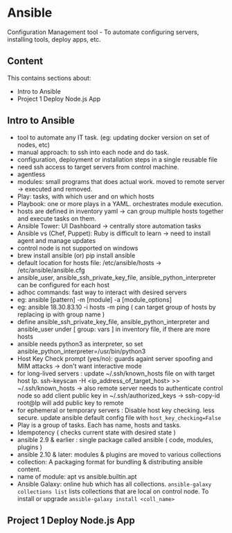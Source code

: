 # Ansible

Configuration Management tool - To automate configuring servers, installing tools, deploy apps, etc.

## Content

This contains sections about:

-   Intro to Ansible
-   Project 1 Deploy Node.js App 


## Intro to Ansible 

- tool to automate any IT task. (eg: updating docker version on set of nodes, etc)
- manual approach: to ssh into each node and do task.
- configuration, deployment or installation steps in a single reusable file
- need ssh access to target servers from control machine.
- agentless
- modules: small programs that does actual work. moved to remote server -> executed and removed.
- Play: tasks, with which user and on which hosts
- Playbook: one or more plays in a YAML. orchestrates module execution.
- hosts are defined in inventory yaml -> can group multiple hosts together and execute tasks on them.
- Ansible Tower: UI Dashboard -> centrally store automation tasks
- Ansible vs (Chef, Puppet): Ruby is difficult to learn -> need to install agent and manage updates 
- control node is not supported on windows   
- brew install ansible (or) pip install ansible
- default location for hosts file: /etc/ansible/hosts -> /etc/ansible/ansible.cfg
- ansible_user, ansible_ssh_private_key_file, ansible_python_interpreter can be configured for each host
- adhoc commands: fast way to interact with desired servers
- eg: ansible [pattern] -m [module] -a [module_options]
- eg: ansible 18.30.83.10 -i hosts -m ping ( can target group of hosts by replacing ip with group name )
- define ansible_ssh_private_key_file, ansible_python_interpreter and ansible_user under [ group: vars ] in inventory file, if there are more hosts
- ansible needs python3 as interpreter, so set ansible_python_interpreter=/usr/bin/python3
- Host Key Check prompt (yes/no): guards againt server spoofing and MIM attacks -> don't want interactive mode
- for long-lived servers : update ~/.ssh/known_hosts file on with target host Ip. ssh-keyscan -H <ip_address_of_target_host> >> ~/.ssh/known_hosts -> also remote server needs to authenticate control node so add client public key in ~/.ssh/authorized_keys
-> ssh-copy-id root@Ip will add public key to remote
- for ephemeral or temporary servers : Disable host key checking. less secure. update ansible default config file with `host_key_checking=False`
- Play is a group of tasks. Each has name, hosts and tasks.
- Idempotency ( checks current state with desired state )
- ansible 2.9 & earlier : single package called ansible ( code, modules, plugins )
- ansible 2.10 & later: modules & plugins are moved to various collections
- collection: A packaging format for bundling & distributing ansible content.
- name of module: apt vs ansible.builtin.apt
- Ansible Galaxy: online hub which has all collections. `ansible-galaxy collections list` lists collections that are local on control node. To install or upgrade `ansible-galaxy install <coll_name>`


## Project 1 Deploy Node.js App


